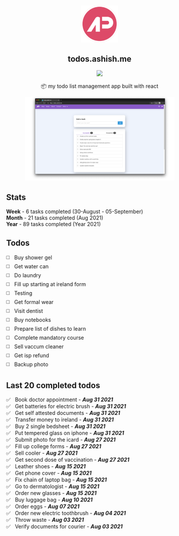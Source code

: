 <p align="center">
  <img src="https://raw.githubusercontent.com/ashishdotme/assets/master/logo.png" alt="drawing" width="100"/>
</p>

<h2 align="center">todos.ashish.me</h2>

<p align="center">
<a href="https://img.shields.io/github/last-commit/ashishdotme/todos.ashish.me?style=for-the-badge"><img src="https://img.shields.io/github/last-commit/ashishdotme/todos.ashish.me?style=for-the-badge"></a>
</p>

<p align="center">📦 my todo list management app built with react </p>

<div style='margin:0 auto;width:80%;'>
  <img src="./assets/todos.png" alt="drawing"/>
</div>

## Stats

<!-- week starts --><b>Week</b> - 6 tasks completed (30-August - 05-September)<br><!-- week ends -->
<!-- month starts --><b>Month</b> - 21 tasks completed (Aug 2021)<br><!-- month ends -->
<!-- year starts --><b>Year</b> - 89 tasks completed (Year 2021)<!-- year ends -->

## Todos

<!-- todos starts -->
◻️  &nbsp; Buy shower gel<br>◻️  &nbsp; Get water can<br>◻️  &nbsp; Do laundry<br>◻️  &nbsp; Fill up starting at ireland form<br>◻️  &nbsp; Testing<br>◻️  &nbsp; Get formal wear<br>◻️  &nbsp; Visit dentist<br>◻️  &nbsp; Buy notebooks<br>◻️  &nbsp; Prepare list of dishes to learn<br>◻️  &nbsp; Complete mandatory course<br>◻️  &nbsp; Sell vaccum cleaner<br>◻️  &nbsp; Get isp refund<br>◻️  &nbsp; Backup photo
<!-- todos ends -->

## Last 20 completed todos

<!-- completed starts -->
✅  &nbsp; Book doctor appointment - **_Aug 31 2021_**<br>✅  &nbsp; Get batteries for electric brush - **_Aug 31 2021_**<br>✅  &nbsp; Get self attested documents - **_Aug 31 2021_**<br>✅  &nbsp; Transfer money to ireland - **_Aug 31 2021_**<br>✅  &nbsp; Buy 2 single bedsheet - **_Aug 31 2021_**<br>✅  &nbsp; Put tempered glass on iphone - **_Aug 31 2021_**<br>✅  &nbsp; Submit photo for the icard - **_Aug 27 2021_**<br>✅  &nbsp; Fill up college forms - **_Aug 27 2021_**<br>✅  &nbsp; Sell cooler - **_Aug 27 2021_**<br>✅  &nbsp; Get second dose of vaccination - **_Aug 27 2021_**<br>✅  &nbsp; Leather shoes - **_Aug 15 2021_**<br>✅  &nbsp; Get phone cover - **_Aug 15 2021_**<br>✅  &nbsp; Fix chain of laptop bag - **_Aug 15 2021_**<br>✅  &nbsp; Go to dermatologist - **_Aug 15 2021_**<br>✅  &nbsp; Order new glasses - **_Aug 15 2021_**<br>✅  &nbsp; Buy luggage bag - **_Aug 10 2021_**<br>✅  &nbsp; Order eggs - **_Aug 07 2021_**<br>✅  &nbsp; Order new electric toothbrush - **_Aug 04 2021_**<br>✅  &nbsp; Throw waste - **_Aug 03 2021_**<br>✅  &nbsp; Verify documents for courier - **_Aug 03 2021_**
<!-- completed ends -->
